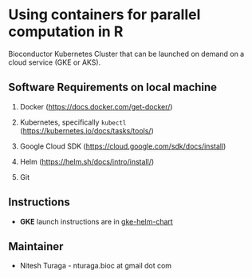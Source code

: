 # Using containers for parallel computation in R

Bioconductor Kubernetes Cluster that can be launched on demand on a cloud service (GKE or AKS).

## Software Requirements on local machine

1. Docker (https://docs.docker.com/get-docker/)

2. Kubernetes, specifically `kubectl` (https://kubernetes.io/docs/tasks/tools/)

3. Google Cloud SDK (https://cloud.google.com/sdk/docs/install)

4. Helm (https://helm.sh/docs/intro/install/)

5. Git

## Instructions

- **GKE** launch instructions are in [gke-helm-chart](./gke-helm-chart/README.md)

## Maintainer

- Nitesh Turaga - nturaga.bioc at gmail dot com

